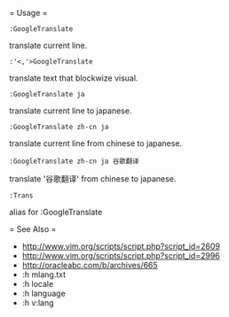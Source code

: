 
= Usage =

    :GoogleTranslate
  translate current line.

    :'<,'>GoogleTranslate
  translate text that blockwize visual.

    :GoogleTranslate ja
  translate current line to japanese.

    :GoogleTranslate zh-cn ja
  translate current line from chinese to japanese.

    :GoogleTranslate zh-cn ja 谷歌翻译
  translate '谷歌翻译' from chinese to japanese.

    :Trans
  alias for :GoogleTranslate

= See Also =

  - http://www.vim.org/scripts/script.php?script_id=2609
  - http://www.vim.org/scripts/script.php?script_id=2996
  - http://oracleabc.com/b/archives/665
  - :h mlang.txt
  - :h locale
  - :h language
  - :h v:lang

